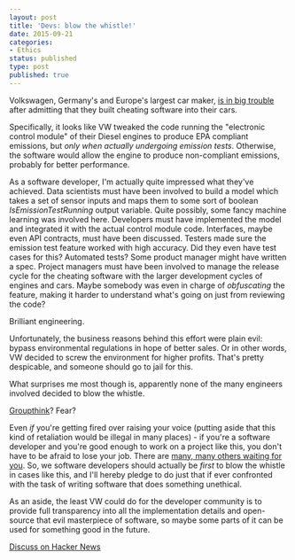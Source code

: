 ```yaml
---
layout: post
title: 'Devs: blow the whistle!'
date: 2015-09-21 
categories:
- Ethics
status: published
type: post
published: true
---
```


Volkswagen, Germany's and Europe's largest car maker, [is in big trouble](http://www.npr.org/sections/thetwo-way/2015/09/21/442174444/volkswagen-stock-plummets-as-ceo-apologizes-for-emissions-cheat) after admitting that they built cheating software into their cars.

<!-- more -->

Specifically, it looks like VW tweaked the code running the "electronic control module" of their Diesel engines to produce EPA compliant emissions, but *only when actually undergoing emission tests*. Otherwise, the software would allow the engine to produce non-compliant emissions, probably for better performance.

As a software developer, I'm actually quite impressed what they've achieved. Data scientists must have been involved to build a model which takes a set of sensor inputs and maps them to some sort of boolean *IsEmissionTestRunning* output variable. Quite possibly, some fancy machine learning was involved here. Developers must have implemented the model and integrated it with the actual control module code. Interfaces, maybe even API contracts, must have been discussed. Testers made sure the emission test feature worked with high accuracy. Did they even have test cases for this? Automated tests? Some product manager might have written a spec. Project managers must have been involved to manage the release cycle for the cheating software with the larger development cycles of engines and cars. Maybe somebody was even in charge of *obfuscating* the feature, making it harder to understand what's going on just from reviewing the code? 

Brilliant engineering.

Unfortunately, the business reasons behind this effort were plain evil: bypass environmental regulations in hope of better sales. Or in other words, VW decided to screw the environment for higher profits. That's pretty despicable, and someone should go to jail for this.

What surprises me most though is, apparently none of the many engineers involved decided to blow the whistle. 

[Groupthink](https://en.wikipedia.org/wiki/Groupthink)? Fear? 

Even *if* you're getting fired over raising your voice (putting aside that this kind of retaliation would be illegal in many places) - if you're a software developer and you're good enough to work on a project like this, you don't have to be afraid to lose your job. There are [many, many others waiting for you](http://careers.stackoverflow.com/jobs). So, we software developers should actually be *first* to blow the whistle in cases like this, and I'll hereby pledge to do just that if ever confronted with the task of writing software that does something unethical.

As an aside, the least VW could do for the developer community is to provide full transparency into all the implementation details and open-source that evil masterpiece of software, so maybe some parts of it can be used for something good in the future. 

[Discuss on Hacker News](https://news.ycombinator.com/item?id=10255045)


